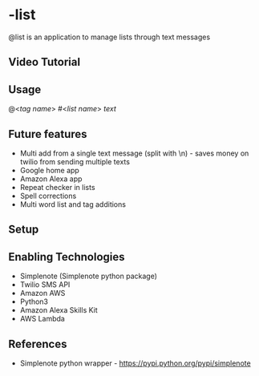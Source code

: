 # -list
@list is an application to manage lists through text messages

## Video Tutorial

## Usage

@<*tag name*> #<*list name*> *text*

## Future features

- Multi add from a single text message (split with \\n) - saves money on twilio from sending multiple texts
- Google home app
- Amazon Alexa app
- Repeat checker in lists
- Spell corrections
- Multi word list and tag additions

## Setup

## Enabling Technologies

- Simplenote (Simplenote python package)
- Twilio SMS API
- Amazon AWS
- Python3
- Amazon Alexa Skills Kit
- AWS Lambda

## References

- Simplenote python wrapper - https://pypi.python.org/pypi/simplenote
